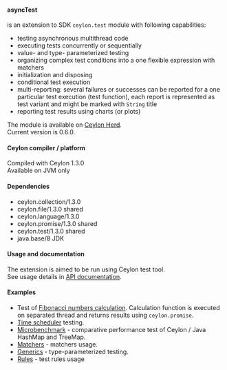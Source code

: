 #### asyncTest
is an extension to SDK `ceylon.test` module with following capabilities:
 * testing asynchronous multithread code
 * executing tests concurrently or sequentially
 * value- and type- parameterized testing
 * organizing complex test conditions into a one flexible expression with matchers
 * initialization and disposing
 * conditional test execution
 * multi-reporting: several failures or successes can be reported for a one particular test execution (test function),
   each report is represented as test variant and might be marked with `String` title
 * reporting test results using charts (or plots)


The module is available on [Ceylon Herd](https://herd.ceylon-lang.org/modules/herd.asynctest).  
Current version is 0.6.0.  

 
#### Ceylon compiler / platform

Compiled with Ceylon 1.3.0  
Available on JVM only


#### Dependencies

* ceylon.collection/1.3.0
* ceylon.file/1.3.0 shared
* ceylon.language/1.3.0
* ceylon.promise/1.3.0 shared
* ceylon.test/1.3.0 shared
* java.base/8 JDK


#### Usage and documentation
 
The extension is aimed to be run using Ceylon test tool.  
See usage details in [API documentation](https://modules.ceylon-lang.org/repo/1/herd/asynctest/0.6.0/module-doc/api/index.html).
 
 
#### Examples
 
* Test of [Fibonacci numbers calculation](examples/herd/examples/asynctest/fibonacci).
  Calculation function is executed on separated thread and returns results using `ceylon.promise`.
* [Time scheduler](examples/herd/examples/asynctest/scheduler) testing.
* [Microbenchmark](examples/herd/examples/asynctest/mapperformance) -
  comparative performance test of Ceylon / Java HashMap and TreeMap.
* [Matchers](examples/herd/examples/asynctest/matchers) - matchers usage.
* [Generics](examples/herd/examples/asynctest/generics) - type-parameterized testing.
* [Rules](examples/herd/examples/asynctest/rule) - test rules usage
